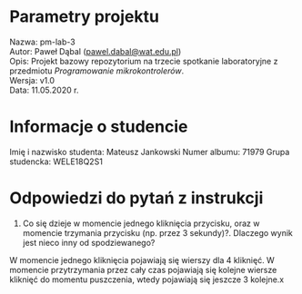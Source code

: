# Parametry projektu

Nazwa: pm-lab-3  
Autor: Paweł Dąbal (pawel.dabal@wat.edu.pl)  
Opis: Projekt bazowy repozytorium na trzecie spotkanie laboratoryjne z przedmiotu _Programowanie mikrokontrolerów_.  
Wersja: v1.0  
Data: 11.05.2020 r.

# Informacje o studencie

Imię i nazwisko studenta: Mateusz Jankowski
Numer albumu: 71979 
Grupa studencka: WELE18Q2S1

# Odpowiedzi do pytań z instrukcji

1. Co się dzieje w momencie jednego
kliknięcia przycisku, oraz w momencie trzymania
przycisku (np. przez 3 sekundy)?. Dlaczego wynik jest
nieco inny od spodziewanego?

W momencie jednego kliknięcia pojawiają się wierszy dla 4 kliknięć. 
W momencie przytrzymania przez cały czas pojawiają się kolejne wiersze kliknięć do momentu puszczenia,
wtedy pojawiają się jeszcze 3 kolejne.x

